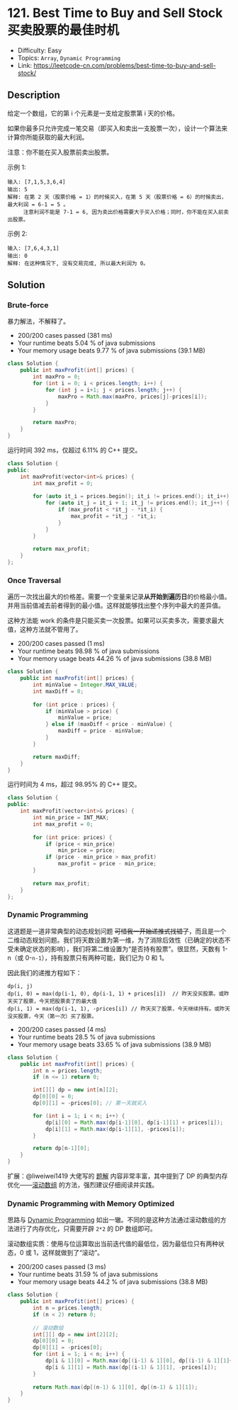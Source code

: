 # 121. Best Time to Buy and Sell Stock 买卖股票的最佳时机

- Difficulty: Easy
- Topics: `Array`, `Dynamic Programming`
- Link: https://leetcode-cn.com/problems/best-time-to-buy-and-sell-stock/

## Description

给定一个数组，它的第 i 个元素是一支给定股票第 i 天的价格。

如果你最多只允许完成一笔交易（即买入和卖出一支股票一次），设计一个算法来计算你所能获取的最大利润。

注意：你不能在买入股票前卖出股票。

示例 1:
```
输入: [7,1,5,3,6,4]
输出: 5
解释: 在第 2 天（股票价格 = 1）的时候买入，在第 5 天（股票价格 = 6）的时候卖出，最大利润 = 6-1 = 5 。
     注意利润不能是 7-1 = 6, 因为卖出价格需要大于买入价格；同时，你不能在买入前卖出股票。
```

示例 2:
```
输入: [7,6,4,3,1]
输出: 0
解释: 在这种情况下, 没有交易完成, 所以最大利润为 0。
```

## Solution

### Brute-force

暴力解法，不解释了。

- 200/200 cases passed (381 ms)
- Your runtime beats 5.04 % of java submissions
- Your memory usage beats 9.77 % of java submissions (39.1 MB)

```java
class Solution {
    public int maxProfit(int[] prices) {
        int maxPro = 0;
        for (int i = 0; i < prices.length; i++) {
            for (int j = i+1; j < prices.length; j++) {
                maxPro = Math.max(maxPro, prices[j]-prices[i]);
            }
        }

        return maxPro;        
    }
}
```

运行时间 392 ms，仅超过 6.11% 的 C++ 提交。

```cpp
class Solution {
public:
    int maxProfit(vector<int>& prices) {
        int max_profit = 0;
        
        for (auto it_i = prices.begin(); it_i != prices.end(); it_i++) {
            for (auto it_j = it_i + 1; it_j != prices.end(); it_j++) {
                if (max_profit < *it_j - *it_i) {
                    max_profit = *it_j - *it_i;
                }
            }
        }
        
        return max_profit;
    }
};
```

### Once Traversal

遍历一次找出最大的价格差。需要一个变量来记录**从开始到遍历日**的价格最小值。并用当前值减去前者得到的最小值。这样就能够找出整个序列中最大的差异值。

这种方法能 work 的条件是只能买卖一次股票。如果可以买卖多次，需要求最大值，这种方法就不管用了。

- 200/200 cases passed (1 ms)
- Your runtime beats 98.98 % of java submissions
- Your memory usage beats 44.26 % of java submissions (38.8 MB)

```java
class Solution {
    public int maxProfit(int[] prices) {
        int minValue = Integer.MAX_VALUE;
        int maxDiff = 0;
        
        for (int price : prices) {
            if (minValue > price) {
                minValue = price;
            } else if (maxDiff < price - minValue) {
                maxDiff = price - minValue;
            }
        }

        return maxDiff;
    }
}
```

运行时间为 4 ms，超过 98.95% 的 C++ 提交。

```cpp
class Solution {
public:
    int maxProfit(vector<int>& prices) {
        int min_price = INT_MAX;
        int max_profit = 0;
        
        for (int price: prices) {
            if (price < min_price) 
                min_price = price;
            if (price - min_price > max_profit) 
                max_profit = price - min_price;
        }
        
        return max_profit;
    }
};
```

### Dynamic Programming

这道题是一道非常典型的动态规划问题 ~~可惜我一开始递推式找错了~~，而且是一个二维动态规划问题。我们将天数设置为第一维，为了消除后效性（已确定的状态不受未确定状态的影响），我们将第二维设置为“是否持有股票”。很显然，天数有 1-n（或 0-`n-1`），持有股票只有两种可能，我们记为 0 和 1。

因此我们的递推方程如下：

```
dp(i, j)
dp(i, 0) = max(dp(i-1, 0), dp(i-1, 1) + prices[i])  // 昨天没买股票。或昨天买了股票，今天把股票卖了的最大值
dp(i, 1) = max(dp(i-1, 1), -prices[i]) // 昨天买了股票，今天继续持有。或昨天没买股票，今天（第一次）买了股票。
```

- 200/200 cases passed (4 ms)
- Your runtime beats 28.5 % of java submissions
- Your memory usage beats 33.65 % of java submissions (38.9 MB)

```java
class Solution {
    public int maxProfit(int[] prices) {
        int n = prices.length;
        if (n <= 1) return 0;

        int[][] dp = new int[n][2];
        dp[0][0] = 0;
        dp[0][1] = -prices[0]; // 第一天就买入

        for (int i = 1; i < n; i++) {
            dp[i][0] = Math.max(dp[i-1][0], dp[i-1][1] + prices[i]);
            dp[i][1] = Math.max(dp[i-1][1], -prices[i]);
        }

        return dp[n-1][0];
    }
}
```

扩展：@liweiwei1419 大佬写的 [题解](https://leetcode-cn.com/problems/best-time-to-buy-and-sell-stock/solution/bao-li-mei-ju-dong-tai-gui-hua-chai-fen-si-xiang-b/) 内容非常丰富，其中提到了 DP 的典型内存优化——[滚动数组](#dynamic-programming-with-memory-optimized) 的方法，强烈建议仔细阅读并实践。

### Dynamic Programming with Memory Optimized

思路与 [Dynamic Programming](#dynamic-programming) 如出一辙。不同的是这种方法通过滚动数组的方法进行了内存优化，只需要开辟 `2*2` 的 DP 数组即可。

滚动数组实质：使用与位运算取出当前迭代值的最低位，因为最低位只有两种状态，0 或 1，这样就做到了“滚动”。

- 200/200 cases passed (3 ms)
- Your runtime beats 31.59 % of java submissions
- Your memory usage beats 44.2 % of java submissions (38.8 MB)

```java
class Solution {
    public int maxProfit(int[] prices) {
        int n = prices.length;
        if (n < 2) return 0;
        
        // 滚动数组
        int[][] dp = new int[2][2];
        dp[0][0] = 0;
        dp[0][1] = -prices[0];
        for (int i = 1; i < n; i++) {
            dp[i & 1][0] = Math.max(dp[(i-1) & 1][0], dp[(i-1) & 1][1]+prices[i]);
            dp[i & 1][1] = Math.max(dp[(i-1) & 1][1], -prices[i]);
        }
        
        return Math.max(dp[(n-1) & 1][0], dp[(n-1) & 1][1]);
    }
}
```
